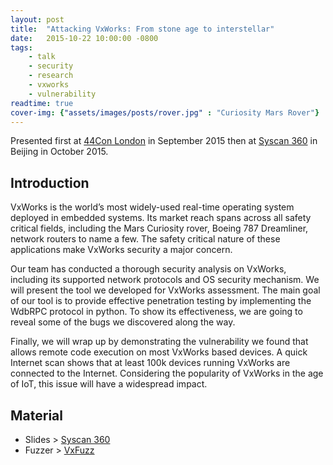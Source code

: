 ```yaml
---
layout: post
title:  "Attacking VxWorks: From stone age to interstellar"
date:   2015-10-22 10:00:00 -0800
tags:
    - talk
    - security
    - research
    - vxworks
    - vulnerability
readtime: true
cover-img: {"assets/images/posts/rover.jpg" : "Curiosity Mars Rover"}
---
```

Presented first at [44Con London][44con-london] in September 2015 then at [Syscan 360][syscan-360] in Beijing in October 2015.

## Introduction

VxWorks is the world’s most widely-used real-time operating system deployed in embedded systems. Its market reach spans across all safety critical fields, including the Mars Curiosity rover, Boeing 787 Dreamliner, network routers to name a few. The safety critical nature of these applications make VxWorks security a major concern.

Our team has conducted a thorough security analysis on VxWorks, including its supported network protocols and OS security mechanism. We will present the tool we developed for VxWorks assessment. The main goal of our tool is to provide effective penetration testing by implementing the WdbRPC protocol in python. To show its effectiveness, we are going to reveal some of the bugs we discovered along the way.

Finally, we will wrap up by demonstrating the vulnerability we found that allows remote code execution on most VxWorks based devices. A quick Internet scan shows that at least 100k devices running VxWorks are connected to the Internet. Considering the popularity of VxWorks in the age of IoT, this issue will have a widespread impact.

## Material

- Slides > [Syscan 360][slides-syscan]
- Fuzzer > [VxFuzz][code]

[44con-london]: https://44con.com/
[syscan-360]: https://www.syscan360.org/en/
[slides-syscan]: https://speakerdeck.com/yformaggio/attacking-vxworks-from-stone-age-to-interstellar
[code]: https://github.com/thelumberjhack/VxFuzz